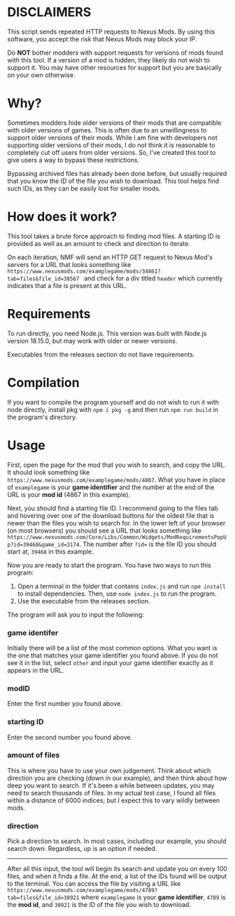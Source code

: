 # DISCLAIMERS

This script sends repeated HTTP requests to Nexus Mods. By using this software, you accept the risk that Nexus Mods may block your IP.

Do **NOT** bother modders with support requests for versions of mods found with this tool. If a version of a mod is hidden, they likely do not wish to support it. You may have other resources for support but you are basically on your own otherwise.

# Why?

Sometimes modders hide older versions of their mods that are compatible with older versions of games. This is often due to an unwillingness to support older versions of their mods. While I am fine with developers not supporting older versions of their mods, I do not think it is reasonable to completely cut off users from older versions. So, I've created this tool to give users a way to bypass these restrictions.

Bypassing archived files has already been done before, but usually required that you know the ID of the file you wish to download. This tool helps find such IDs, as they can be easily lost for smaller mods.

# How does it work?

This tool takes a brute force approach to finding mod files. A starting ID is provided as well as an amount to check and direction to iterate.

On each iteration, NMF will send an HTTP GET request to Nexus Mod's servers for a URL that looks something like  `https://www.nexusmods.com/examplegame/mods/34861?tab=files&file_id=38567 ` and check for a div titled `header` which currently indicates that a file is present at this URL.

# Requirements

To run directly, you need Node.js. This version was built with Node.js version 18.15.0, but may work with older or newer versions.

Executables from the releases section do not have requirements.

# Compilation

If you want to compile the program yourself and do not wish to run it with node directly, install pkg with `npm i pkg -g` and then run `npm run build` in the program's directory.

# Usage

First, open the page for the mod that you wish to search, and copy the URL. It should look something like `https://www.nexusmods.com/examplegame/mods/4867`. What you have in place of `examplegame` is your **game identifier** and the number at the end of the URL is your **mod id** (4867 in this example).

Next, you should find a starting file ID. I recommend going to the files tab and hovering over one of the download buttons for the oldest file that is newer than the files you wish to search for. In the lower left of your browser (on most browsers) you should see a URL that looks something like `https://www.nexusmods.com/Core/Libs/Common/Widgets/ModRequirementsPopUp?id=39468&game_id=3174`. The number after `?id=` is the file ID you should start at, `39468` in this example.

Now you are ready to start the program. You have two ways to run this program:

1. Open a terminal in the folder that contains `index.js` and run `npm install` to install dependencies. Then, use `node index.js` to run the program.
2. Use the executable from the releases section.

The program will ask you to input the following:

### game identifer

Initially there will be a list of the most common options. What you want is the one that matches your game identifier you found above. If you do not see it in the list, select `other` and input your game identifier exactly as it appears in the URL.

### modID

Enter the first number you found above.

### starting ID

Enter the second number you found above.

### amount of files

This is where you have to use your own judgement. Think about which direction you are checking (down in our example), and then think about how deep you want to search. If it's been a while between updates, you may need to search thousands of files. In my actual test case, I found all files within a distance of 6000 indices; but I expect this to vary wildly between mods.

### direction

Pick a direction to search. In most cases, including our example, you should search down. Regardless, up is an option if needed.

---

After all this input, the tool will begin its search and update you on every 100 files, and when it finds a file. At the end, a list of the IDs found will be output to the terminal. You can access the file by visiting a URL like `https://www.nexusmods.com/examplegame/mods/4789?tab=files&file_id=38921` where `examplegame` is your **game identifier**, `4789` is the **mod id**, and `38921` is the ID of the file you wish to download.
